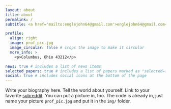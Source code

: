 ```yaml
---
layout: about
title: about
permalink: /
subtitle: <a href='mailto:englejohn64@gmail.com'>englejohn64@gmail.com</a>.

profile:
  align: right
  image: prof_pic.jpg
  image_circular: false # crops the image to make it circular
  more_info: >
    <p>Columbus, Ohio 43212</p>

news: true # includes a list of news items
selected_papers: true # includes a list of papers marked as "selected={true}"
social: true # includes social icons at the bottom of the page
---
```


Write your biography here. Tell the world about yourself. Link to your favorite [subreddit](http://reddit.com). You can put a picture in, too. The code is already in, just name your picture `prof_pic.jpg` and put it in the `img/` folder.
